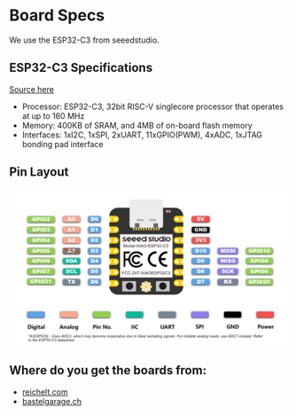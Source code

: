 # Board Specs

We use the ESP32-C3 from seeedstudio.

## ESP32-C3 Specifications

[Source here](https://wiki.seeedstudio.com/XIAO_ESP32C3_Getting_Started)

- Processor: ESP32-C3, 32­bit RISC­-V single­core processor that operates at up to 160 MHz
- Memory: 400KB of SRAM, and 4MB of on-board flash memory
- Interfaces: 1xI2C, 1xSPI, 2xUART, 11xGPIO(PWM), 4xADC, 1xJTAG bonding pad interface

## Pin Layout

![alt image](assets/pin_layout.png)

## Where do you get the boards from:

- [reichelt.com](https://www.reichelt.com/ch/en/shop/product/xiao_esp32c3_wifi_bt_without_header-358356)
- [bastelgarage.ch](https://www.bastelgarage.ch/seeed-studio-xiao-esp32-c3-1-2526?search=esp32c3)
